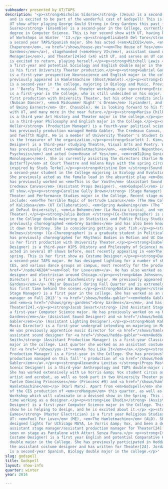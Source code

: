 ```yaml
---
subheader: presented by UT/TAPS
description: '<p><strong>Nicholas Sidoran</strong> (Jesus) is a second-year TAPS major
  and is excited to be part of the wonderful cast of Godspell! This is his second
  UT show after playing George Gould Strong in Grey Gardens this past fall.</p><p><strong>Sayri
  Suarez</strong> (Ensemble) is a second-year in the College, currently pursuing a
  degree in Computer Science. This is her second show with UT, having been in A Weekend
  of Workshops in Winter ''13.</p> <p><strong>Elisabeth Del Toro</strong> (Ensemble) is
  a second year TAPS/Spanish major. She has acted (<em>ALICES</em>, <em>The Drowsy
  Chaperone</em>, <a href="/shows/house-yes"><em>The House of Yes</em></a>, <a href="/shows/grey-gardens"><em>Grey
  Gardens</em></a>), stagehanded (<em>Henry VI</em>), assistant sound designed (<em>The Glass
  Menagerie</em>), and Theater[24]ed (x4) with UT, and serves on UT committee. She
  is excited to return, playing herself.</p><p><strong>Mitchell Lewis </strong>(Ensemble) is
  a first-year and potential Sociology and English double major in the College. This
  is his first University Theater production.</p><p><strong>Gabriel Garey Levine</strong> (Ensemble)
  is a first-year prospective Neuroscience and English major in the college. He has
  previously appeared in Hamletmachine (Ghost/Hamlet).</p><p><strong>Isabella Kratzer</strong> (Ensemble)
  is a second-year in the college, majoring in Biology and Music. Previously she appeared
  in ''Barely There,'' a musical theater workshop.</p> <p><strong>Eric Kirkes</strong> (Ensemble)
  is a first-year in the College, who is still undecided on his major. This is his
  first production with University Theater, but his other credits include, <em>Aida</em>
  (Nubian Dancer), <em>A Midsummer Night''s Dream</em> (Lysander), and <em>The Importance
  of Being Earnest</em> (Dr. Chasuble). He is looking forward to his first performance
  with UT, and many more in the near future.</p><p><strong>Marisa Chilberg</strong> (Director)
  is a third year Art History and Theater major in the college.</p><p><strong>CJ Schei</strong> (Dramaturg)
  is a third-year Philosophy and English major in the College.</p><p><strong>Benjamin
  Heller</strong> (Production Manager) is a fourth-year political science major. He
  has previously production managed Hedda Gabler, The Credeaux Canvas, The River Jordan,
  and Twelfth Night. He is a member of University Theater''s Student Committee and
  is the treasurer of the organization.</p><p><strong>Scarlett J. Kim</strong> (Scenic
  Designer) is a third-year studying Theatre, Visual Arts and Poetry. With UT, she
  has previously directed (<em>Hamletmachine</em>, <em>Hotel Nepenthe</em>, <em>4.48
  Psychosis</em>) and acted (<em>House of Yes</em>, <em>reWILDing Genius</em>, <em>Vagina
  Monologues</em>). She is currently assisting the directors Charlie Newell on <em>M.
  Butterfly</em> at Court Theatre and Halena Kays with the spring circus pro-show
  inspired by Studs Terkel.</p><p><strong>Kristine Don </strong>(Sound Designer)<strong> </strong>is
  a second-year student in the College majoring in Ecology and Evolutionary Biology.
  She previously acted as the female lead in the absurdist play <em>Boxes</em>. She
  has previously worked on <em>This is Our Youth</em> (Assistant Sound Designer) and <em>The
  Credeaux Canvas</em> (Assistant Props Designer). <em>Godspell</em> is her third
  UT show.</p><p><strong>Caroline Gully Brown</strong> (Stage Manager) is a third-year
  Theater and Performance Studies major in the College. Recent stage management credits
  include: <em>The Terrible Magic of Gertrude Lazarus</em> (The New Colony), Apsara: <em>Tales
  of Kalidasa</em> (UT Collaboration), <em>Spring Awakening</em> (The Theater School
  at DePaul University), <em>La Boheme</em> (La Musica Lirica), and <em>An Actor Prepares</em> (University
  Theater).</p><p><strong>Julia Bodson </strong>(Co-Choreographer) is a second-year
  in the College double-majoring in Statistics and Public Policy Studies. She has
  previously choreographed <em>Grey Gardens</em> and has also been known to break
  it down to Britney. She is considering getting a pet fish.</p><p><strong>Crystal
  Holmes</strong> (Co-Choreographer) is a graduate student in Political Science. She
  has previously choreographed for Rhythmic Bodies in Motion and UC Dancers. This
  is her first production with University Theater.</p><p><strong>Isabelle Langrock</strong> (Costume
  Designer) is a third-year HIPS (History and Philosophy of Science) major. She has
  acted in several UT shows before, most recently appearing in <em>The Vagina Monologues</em> last
  spring. This is her first show as Costume Designer.</p><p><strong>David Goodman-Edberg</strong> is
  a second-year TAPS major. He has designed lighting for a number of shows with UT,
  CES, and various dance groups on campus, most recently for the production of <a
  href="/node/46284"><em>Fool for Love</em></a>. He has also worked as a freelance
  designer and electrician around Chicago.</p><p><strong>Adam Johnson</strong> (Assistant
  Director) is a first-year Biochemistry major. He previously appeared in <a href="/shows/grey-gardens"><em>Grey
  Gardens</em></a> (Major Bouvier) during Fall Quarter and is extremely excited for
  his first time behind the scenes.</p><p><strong>Natalie Wagner</strong> (1st Assistant
  Stage Manager) is a first year in the college. She has worked as an assistant stage
  manager on Fall 2013''s <a href="/shows/hedda-gabler"><em>Hedda Gabler</em></a>
  and <em><a href="/shows/grey-gardens">Grey Gardens</a></em>, and has designed for
  Theater[24].</p><p><strong>Jacob Sevart</strong> (2nd Assistant Stage Manager) is
  a first-year Computer Science major. He has previously worked on <a href="/shows/grey-gardens"><em>Grey
  Gardens</em></a> (Assistant Sound Designer) and <a href="/shows/hedda-gabler"><em>Hedda
  Gabler</em></a> (Assistant Lighting Designer).</p><p><strong>Noah Kahrs</strong> (Assistant
  Music Director) is a first-year undergrad intending on majoring in Music and Mathematics.
  He was previously apprentice music director for <a href="/shows/hamletmachine"><em>The Hamletmachine</em></a> and
  assistant sound designer for <a href="/shows/hedda-gabler"><em>Hedda Gabler</em></a>.</p><p><strong>Savannah
  Smith</strong> (Assistant Production Manager) is a first-year Classical Studies
  major in the college. Last quarter she worked as an assistant costumes designer
  for <a href="/shows/you-it"><em>As You Like It</em></a>.</p><p><strong>Claire Haupt</strong> (Assistant
  Production Manager) is a first-year in the College. She has previously assistant
  production managed on this fall''s production of <a href="/shows/hedda-gabler"><em>Hedda
  Gabler</em></a>.</p><p><strong>Alexandra Levitas </strong>(Props Master/Assistant
  Scenic Designer) is a third-year Anthropology and TAPS double-major at the college.
  She has worked extensively with Le Vorris &amp; Vox student circus as a trapeze
  artist and acrobat, as well as took part in two University Theater production: <em>The
  Twelve Dancing Princesses</em> (Princess #9) and <a href="/shows/hamletmachine"><em>The
  Hamletmachine</em></a> (Karl Marx). Apart from <em>Godspell</em> she is also part
  of the CES production of <em>croMangum</em> this quarter, as well as of the Circus
  Workshop which will culminate in a devised show in the Spring. This is her first
  time working as a designer.</p><p><strong>Lee Ehudin</strong> (Assistant Scenic
  Designer) is a first-year Computer Science major in the College. This is the first
  show he is helping to design, and he is excited about it.</p> <p><strong>Lauren
  Eames</strong> (Master Electrician) is a first year Religious Studies Major. For
  UT: <em>Fool For Love</em> (ME), <em>The Hamletmachine</em> (ALD). She has also
  designed lights for UChicago MAYA, Le Vorris &amp; Vox, and been a designer and
  assistant stage manager/assistant production manager for Theater[24]. She can be
  seen on stage as Pantalone with Attori Senza Paura.</p> <p><strong>Itzel Blancas</strong> (Assistant
  Costume Designer) is a first year English and potential Comparative Human Development
  double major in the College. She has previously participated in Hedda Gabler as
  the assistant costume designer and has written for Theater[24]. Jordan Miller-Surratt
  is a second-year Spanish, Biology double major in the college.</p>'
slug: godspell
title: Godspell
layout: show-info
quarter: winter
year: 2014

---
```


